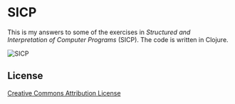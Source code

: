 # SICP

This is my answers to some of the exercises in *Structured and Interpretation
of Computer Programs* (SICP). The code is written in Clojure.

![SICP](http://mitpress.mit.edu/sicp/full-text/book/cover.jpg "SICP")

## License

[Creative Commons Attribution License][cc]

[cc]: http://creativecommons.org/licenses/by/3.0/us/
